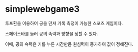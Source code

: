 # simplewebgame3
투포환을 이용하여 공을 던져 기록 측정이 가능한 스포츠 게임이다.

스페이스바를 눌러 공의 속력과 방향을 정할 수 있다.

이때, 공의 속력은 키를 누른 시간만큼 원심력이 증가하여 값이 정해진다.
